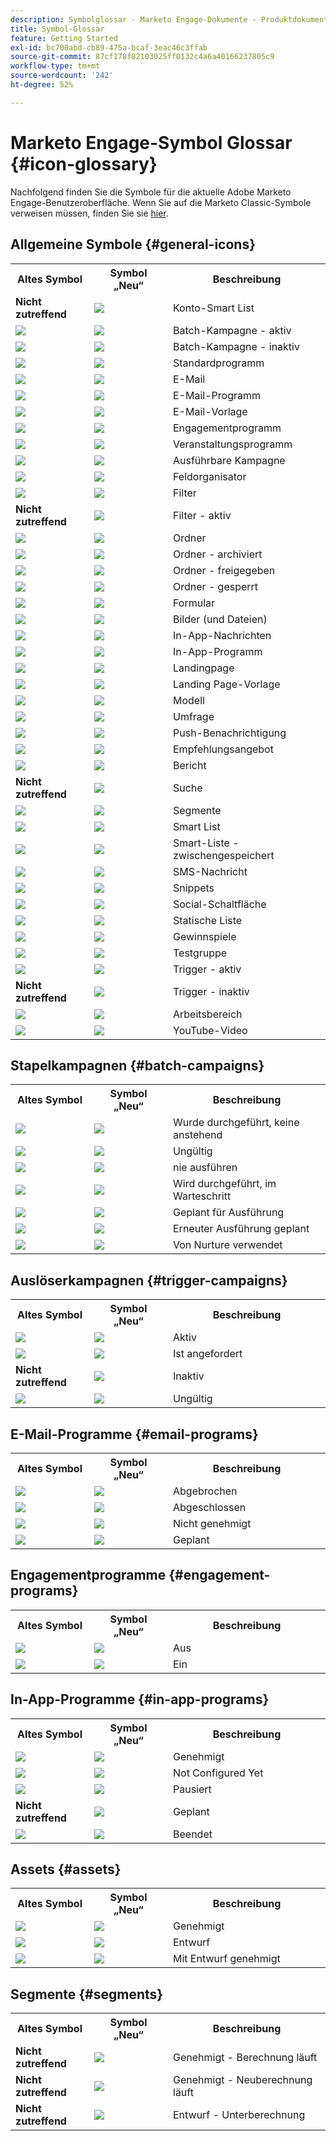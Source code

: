 ```yaml
---
description: Symbolglossar - Marketo Engage-Dokumente - Produktdokumentation
title: Symbol-Glossar
feature: Getting Started
exl-id: bc700abd-cb89-475a-bcaf-3eac46c3ffab
source-git-commit: 87cf178f82103025ff0132c4a6a40166237805c9
workflow-type: tm+mt
source-wordcount: '242'
ht-degree: 52%

---
```


# Marketo Engage-Symbol Glossar {#icon-glossary}

Nachfolgend finden Sie die Symbole für die aktuelle Adobe Marketo Engage-Benutzeroberfläche. Wenn Sie auf die Marketo Classic-Symbole verweisen müssen, finden Sie sie [hier](/help/marketo/getting-started/things-to-know/classic-icon-glossary.md).

## Allgemeine Symbole {#general-icons}

<table> 
 <tbody>
  <tr>
   <th style="width:25%">Altes Symbol</th>
   <th style="width:25%">Symbol „Neu“</th> 
   <th style="width:50%">Beschreibung</th> 
  </tr>
  <tr>
   <td><strong>Nicht zutreffend</strong></td> 
   <td><img src="assets/account-smart-list.png"></td> 
   <td>Konto-Smart List</td> 
  </tr>
  <tr>
   <td><img src="assets/classic-smart-campaign-active.png"></td> 
   <td><img src="assets/batch-active.png"></td> 
   <td>Batch-Kampagne - aktiv</td> 
  </tr>
  <tr>
   <td><img src="assets/classic-smart-campaign-inactive.png"></td> 
   <td><img src="assets/batch-inactive.png"></td> 
   <td>Batch-Kampagne - inaktiv</td> 
  </tr>
  <tr>
   <td><img src="assets/classic-default-program.png"></td> 
   <td><img src="assets/default-program.png"></td> 
   <td>Standardprogramm</td> 
  </tr>
  <tr>
   <td><img src="assets/classic-email.png"></td> 
   <td><img src="assets/email.png"></td> 
   <td>E-Mail</td> 
  </tr>
  <tr>
   <td><img src="assets/classic-email-program.png"></td>
   <td><img src="assets/email-program.png"></td> 
   <td>E-Mail-Programm</td> 
  </tr>
  <tr>
   <td><img src="assets/classic-email-template.png"></td> 
   <td><img src="assets/email-template.png"></td> 
   <td>E-Mail-Vorlage</td> 
  </tr>
  <tr>
   <td><img src="assets/classic-engagement-program.png"></td> 
   <td><img src="assets/engagement-program.png"></td> 
   <td>Engagementprogramm</td> 
  </tr>
  <tr>
   <td><img src="assets/classic-event-program.png"></td> 
   <td><img src="assets/event-program.png"></td> 
   <td>Veranstaltungsprogramm</td> 
  </tr>
  <tr>
   <td><img src="assets/classic-executable-campaign.png"></td> 
   <td><img src="assets/executable-campaign.png"></td> 
   <td>Ausführbare Kampagne</td> 
  </tr>
  <tr>
   <td><img src="assets/classic-field-organizer.png"></td> 
   <td><img src="assets/field-organizer.png"></td> 
   <td>Feldorganisator</td> 
  </tr>
  <tr>
   <td><img src="assets/classic-filter.png"></td> 
   <td><img src="assets/filter.png"></td> 
   <td>Filter</td> 
  </tr>
  <tr>
   <td><strong>Nicht zutreffend</strong></td> 
   <td><img src="assets/filter-active.png"></td> 
   <td>Filter - aktiv</td> 
  </tr>
  <tr>
   <td><img src="assets/classic-folder.png"></td> 
   <td><img src="assets/folder.png"></td> 
   <td>Ordner</td> 
  </tr>
  <tr>
   <td><img src="assets/classic-archive-folder.png"></td> 
   <td><img src="assets/folder-archive.png"></td> 
   <td>Ordner - archiviert</td> 
  </tr>
  <tr>
   <td><img src="assets/classic-shared-folder.png"></td> 
   <td><img src="assets/folder-shared.png"></td> 
   <td>Ordner - freigegeben</td> 
  </tr>
  <tr>
   <td><img src="assets/classic-locked-folder.jpg"></td> 
   <td><img src="assets/folder-locked.png"></td> 
   <td>Ordner - gesperrt</td> 
  </tr>
  <tr>
   <td><img src="assets/classic-form.png"></td> 
   <td><img src="assets/form.png"></td> 
   <td>Formular</td> 
  </tr>
  <tr>
   <td><img src="assets/classic-images-and-files.png"></td> 
   <td><img src="assets/images.png"></td> 
   <td>Bilder (und Dateien)</td> 
  </tr>
  <tr>
   <td><img src="assets/classic-in-app-messages.png"></td> 
   <td><img src="assets/in-app-messages.png"></td> 
   <td>In-App-Nachrichten</td> 
  </tr>
  <tr>
   <td><img src="assets/classic-in-app-program.png"></td> 
   <td><img src="assets/in-app-program.png"></td> 
   <td>In-App-Programm</td> 
  </tr>
  <tr>
   <td><img src="assets/classic-landing-page.png"></td> 
   <td><img src="assets/landing-page.png"></td> 
   <td>Landingpage</td> 
  </tr>
  <tr>
   <td><img src="assets/classic-landing-page-template.png"></td> 
   <td><img src="assets/landing-page-template.png"></td> 
   <td>Landing Page-Vorlage</td> 
  </tr>
  <tr>
   <td><img src="assets/classic-revenue-cycle-model-unapproved.png"></td> 
   <td><img src="assets/model.png"></td> 
   <td>Modell</td> 
  </tr>
  <tr>
   <td><img src="assets/classic-poll.png"></td> 
   <td><img src="assets/poll.png"></td> 
   <td>Umfrage</td> 
  </tr>
  <tr>
   <td><img src="assets/classic-push-notification.png"></td> 
   <td><img src="assets/push-notification.png"></td> 
   <td>Push-Benachrichtigung</td> 
  </tr>
  <tr>
   <td><img src="assets/classic-referral-offer.png"></td> 
   <td><img src="assets/referral-offer.png"></td> 
   <td>Empfehlungsangebot</td> 
  </tr>
  <tr>
   <td><img src="assets/classic-report.png"></td> 
   <td><img src="assets/report.png"></td> 
   <td>Bericht</td> 
  </tr>
  <tr>
   <td><strong>Nicht zutreffend</strong></td> 
   <td><img src="assets/search.png"></td> 
   <td>Suche</td> 
  </tr>
  <tr>
   <td><img src="assets/classic-segment.png"></td> 
   <td><img src="assets/segments.png"></td> 
   <td>Segmente</td> 
  </tr>
  <tr>
   <td><img src="assets/classic-smart-list.png"></td> 
   <td><img src="assets/smart-list.png"></td> 
   <td>Smart List</td> 
  </tr>
  <tr>
   <td><img src="assets/classic-smart-list-cached.png"></td> 
   <td><img src="assets/smart-list-cached.png"></td> 
   <td>Smart-Liste - zwischengespeichert</td> 
  </tr>
  <tr>
   <td><img src="assets/classic-sms-message.png"></td> 
   <td><img src="assets/sms-message.png"></td> 
   <td>SMS-Nachricht</td> 
  </tr>
  <tr>
   <td><img src="assets/classic-snippet.png"></td> 
   <td><img src="assets/snippets.png"></td> 
   <td>Snippets</td> 
  </tr>
  <tr>
   <td><img src="assets/classic-social-button.png"></td> 
   <td><img src="assets/social-button.png"></td> 
   <td>Social-Schaltfläche</td> 
  </tr>
  <tr>
   <td><img src="assets/classic-static-list.png"></td> 
   <td><img src="assets/static-list.png"></td> 
   <td>Statische Liste</td> 
  </tr>
  <tr>
   <td><img src="assets/classic-sweepstakes.png"></td> 
   <td><img src="assets/sweepstakes.png"></td> 
   <td>Gewinnspiele</td> 
  </tr>
  <tr>
   <td><img src="assets/classic-test-group.png"></td> 
   <td><img src="assets/test-group.png"></td> 
   <td>Testgruppe</td> 
  </tr>
  <tr>
   <td><img src="assets/classic-trigger.png"></td> 
   <td><img src="assets/trigger-active.png"></td> 
   <td>Trigger - aktiv</td> 
  </tr>
  <tr>
   <td><strong>Nicht zutreffend</strong></td> 
   <td><img src="assets/trigger-inactive.png"></td> 
   <td>Trigger - inaktiv</td> 
  </tr>
  <tr>
   <td><img src="assets/classic-workspace.png"></td> 
   <td><img src="assets/workspace.png"></td> 
   <td>Arbeitsbereich</td> 
  </tr>
  <tr>
   <td><img src="assets/classic-youtube.png"></td> 
   <td><img src="assets/youtube.png"></td> 
   <td>YouTube-Video</td> 
  </tr>
 </tbody>
</table>

## Stapelkampagnen {#batch-campaigns}

<table> 
 <tbody>
  <tr>
   <th style="width:25%">Altes Symbol</th> 
   <th style="width:25%"> Symbol „Neu“</th> 
   <th style="width:50%">Beschreibung</th> 
  </tr>
  <tr>
   <td><img src="assets/classic-smart-campaign-executed.png"></td> 
   <td><img src="assets/has-run-no-upcoming.png"></td> 
   <td>Wurde durchgeführt, keine anstehend</td> 
  </tr>
  <tr>
   <td><img src="assets/classic-invalid.png"></td> 
   <td><img src="assets/invalid.png"></td> 
   <td>Ungültig</td> 
  </tr>
  <tr>
   <td><img src="assets/classic-smart-campaign-never-run.png"></td> 
   <td><img src="assets/never-run.png"></td> 
   <td>nie ausführen</td> 
  </tr>
  <tr>
   <td><img src="assets/classic-smart-campaign-executed.png"></td> 
   <td><img src="assets/running-in-wait-step.png"></td> 
   <td>Wird durchgeführt, im Warteschritt</td> 
  </tr>
  <tr>
   <td><img src="assets/classic-smart-campaign-scheduled.png"></td> 
   <td><img src="assets/scheduled-to-run.png"></td> 
   <td>Geplant für Ausführung</td> 
  </tr>
  <tr>
   <td><img src="assets/classic-smart-campaign-scheduled-again.png"></td> 
   <td><img src="assets/scheduled-to-run-again.png"></td> 
   <td>Erneuter Ausführung geplant</td> 
  </tr>
  <tr>
   <td><img src="assets/classic-used-by-nurture.png"></td> 
   <td><img src="assets/used-by-nurture.png"></td> 
   <td>Von Nurture verwendet</td> 
  </tr>
 </tbody>
</table>

## Auslöserkampagnen {#trigger-campaigns}

<table> 
 <tbody>
  <tr>
   <th style="width:25%">Altes Symbol</th> 
   <th style="width:25%"> Symbol „Neu“</th> 
   <th style="width:50%">Beschreibung</th> 
  </tr>
  <tr>
   <td><img src="assets/classic-trigger.png"></td> 
   <td><img src="assets/active.png"></td> 
   <td>Aktiv</td> 
  </tr>
  <tr>
   <td><img src="assets/classic-smart-campaign-is-requested.png"></td> 
   <td><img src="assets/is-requested.png"></td> 
   <td>Ist angefordert</td> 
  </tr>
  <tr>
   <td><strong>Nicht zutreffend</strong></td> 
   <td><img src="assets/inactive.png"></td> 
   <td>Inaktiv</td> 
  </tr>
  <tr>
   <td><img src="assets/classic-invalid.png"></td> 
   <td><img src="assets/invalid.png"></td> 
   <td>Ungültig</td> 
  </tr>
 </tbody>
</table>

## E-Mail-Programme {#email-programs}

<table> 
 <tbody>
  <tr>
   <th style="width:25%">Altes Symbol</th> 
   <th style="width:25%"> Symbol „Neu“</th> 
   <th style="width:50%">Beschreibung</th> 
  </tr>
  <tr>
   <td><img src="assets/classic-email-program-aborted.png"></td> 
   <td><img src="assets/aborted.png"></td> 
   <td>Abgebrochen</td> 
  </tr>
  <tr>
   <td><img src="assets/classic-email-program-complete.png"></td> 
   <td><img src="assets/completed.png"></td> 
   <td>Abgeschlossen</td> 
  </tr>
  <tr>
   <td><img src="assets/classic-email-program-not-approved.png"></td> 
   <td><img src="assets/not-approved.png"></td> 
   <td>Nicht genehmigt</td> 
  </tr>
  <tr>
   <td><img src="assets/classic-email-program-scheduled.png"></td> 
   <td><img src="assets/scheduled.png"></td> 
   <td>Geplant</td> 
  </tr>
 </tbody>
</table>

## Engagementprogramme {#engagement-programs}

<table> 
 <tbody>
  <tr>
   <th style="width:25%">Altes Symbol</th> 
   <th style="width:25%"> Symbol „Neu“</th> 
   <th style="width:50%">Beschreibung</th> 
  </tr>
  <tr>
   <td><img src="assets/classic-engagement-program-off.png"></td> 
   <td><img src="assets/off.png"></td> 
   <td>Aus</td> 
  </tr>
  <tr>
   <td><img src="assets/classic-engagement-program-on.png"></td> 
   <td><img src="assets/on.png"></td> 
   <td>Ein</td> 
  </tr>
 </tbody>
</table>

## In-App-Programme {#in-app-programs}

<table> 
 <tbody>
  <tr>
   <th style="width:25%">Altes Symbol</th> 
   <th style="width:25%"> Symbol „Neu“</th> 
   <th style="width:50%">Beschreibung</th> 
  </tr>
  <tr>
   <td><img src="assets/classic-in-app-program-approved.png"></td> 
   <td><img src="assets/inapp-approved.png"></td> 
   <td>Genehmigt</td> 
  </tr>
  <tr>
   <td><img src="assets/classic-in-app-program.png"></td> 
   <td><img src="assets/not-configured-yet.png"></td> 
   <td>Not Configured Yet</td> 
  </tr>
  <tr>
   <td><img src="assets/classic-in-app-program-paused.png"></td> 
   <td><img src="assets/paused.png"></td> 
   <td>Pausiert</td> 
  </tr>
  <tr>
   <td><strong>Nicht zutreffend</strong></td> 
   <td><img src="assets/inapp-scheduled.png"></td> 
   <td>Geplant</td> 
  </tr>
  <tr>
   <td><img src="assets/classic-in-app-program-stopped.png"></td> 
   <td><img src="assets/stopped.png"></td> 
   <td>Beendet</td> 
  </tr>
 </tbody>
</table>

## Assets {#assets}

<table> 
 <tbody>
  <tr>
   <th style="width:25%">Altes Symbol</th> 
   <th style="width:25%"> Symbol „Neu“</th> 
   <th style="width:50%">Beschreibung</th> 
  </tr>
  <tr>
   <td><img src="assets/classic-email-approved.png"></td> 
   <td><img src="assets/approved.png"></td> 
   <td>Genehmigt</td> 
  </tr>
  <tr>
   <td><img src="assets/classic-email-draft.png"></td> 
   <td><img src="assets/draft.png"></td> 
   <td>Entwurf</td> 
  </tr>
  <tr>
   <td><img src="assets/classic-email-approved-with-draft.png"></td> 
   <td><img src="assets/approved-with-draft.png"></td> 
   <td>Mit Entwurf genehmigt</td> 
  </tr>
 </tbody>
</table>

## Segmente {#segments}

<table> 
 <tbody>
  <tr>
   <th style="width:25%">Altes Symbol</th> 
   <th style="width:25%"> Symbol „Neu“</th> 
   <th style="width:50%">Beschreibung</th> 
  </tr>
  <tr>
   <td><strong>Nicht zutreffend</strong></td> 
   <td><img src="assets/approved-under-calculation.png"></td> 
   <td>Genehmigt - Berechnung läuft</td> 
  </tr>
  <tr>
   <td><strong>Nicht zutreffend</strong></td> 
   <td><img src="assets/approved-under-recalculation.png"></td> 
   <td>Genehmigt - Neuberechnung läuft</td> 
  </tr>
  <tr>
   <td><strong>Nicht zutreffend</strong></td> 
   <td><img src="assets/draft-under-calculation.png"></td> 
   <td>Entwurf - Unterberechnung</td> 
  </tr>
 </tbody>
</table>
